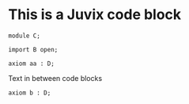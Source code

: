 # This is a Juvix code block

```juvix
module C;

import B open;

axiom aa : D;
```

Text in between code blocks

```juvix
axiom b : D;
```
